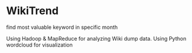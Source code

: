 # WikiTrend

find most valuable keyword in specific month

Using Hadoop & MapReduce for analyzing Wiki dump data.
Using Python wordcloud for visualization
